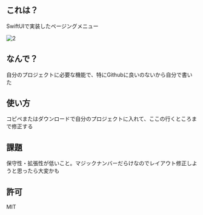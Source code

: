 ## これは？

SwiftUIで実装したページングメニュー

![2](https://user-images.githubusercontent.com/61188273/76767034-49fced00-67dc-11ea-965c-23bcad651e93.gif)

## なんで？

自分のプロジェクトに必要な機能で、特にGithubに良いのないから自分で書いた

## 使い方

コピペまたはダウンロードで自分のプロジェクトに入れて、ここの行くところまで修正する

## 課題

保守性・拡張性が低いこと。マジックナンバーだらけなのでレイアウト修正しようと思ったら大変かも

## 許可

MIT
